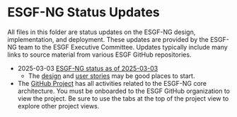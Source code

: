# ESGF-NG Status Updates

All files in this folder are status updates on the ESGF-NG design, implementation, and deployment. These updates are provided by the ESGF-NG team to the ESGF Executive Committee. Updates typically include many links to source material from various ESGF GitHub repositories.

* 2025-03-03 [ESGF-NG status as of 2025-03-03](20250303-ESGF-NG)
  * The [design](https://github.com/ESGF/esgf-roadmap/blob/main/core_architecture/design.md) and [user stories](https://github.com/ESGF/esgf-roadmap/blob/main/core_architecture/user-stories.md) may be good places to start.
* The [GitHub Project](https://github.com/orgs/ESGF/projects/3/views/1) has all activities related to the ESGF-NG core architecture. You must be onboarded to the ESGF GitHub organization to view the project. Be sure to use the tabs at the top of the project view to explore other project views.
